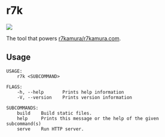 # r7k

[![](https://github.com/r7kamura/r7k/workflows/test/badge.svg)](https://github.com/r7kamura/r7k/actions?query=workflow%3test)

The tool that powers [r7kamura/r7kamura.com](https://github.com/r7kamura/r7kamura.com).

## Usage

```
USAGE:
    r7k <SUBCOMMAND>

FLAGS:
    -h, --help       Prints help information
    -V, --version    Prints version information

SUBCOMMANDS:
    build    Build static files.
    help     Prints this message or the help of the given subcommand(s)
    serve    Run HTTP server.
```
